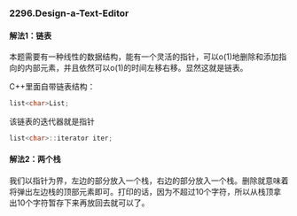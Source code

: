 ### 2296.Design-a-Text-Editor

#### 解法1：链表
本题需要有一种线性的数据结构，能有一个灵活的指针，可以o(1)地删除和添加指向的内部元素，并且依然可以o(1)的时间左移右移。显然这就是链表。

C++里面自带链表结构：
```cpp
list<char>List;
```
该链表的迭代器就是指针
```cpp
list<char>::iterator iter;
```
  
#### 解法2：两个栈
我们以指针为界，左边的部分放入一个栈，右边的部分放入一个栈。删除就意味着将弹出左边栈的顶部元素即可。打印的话，因为不超过10个字符，所以从栈顶拿出10个字符暂存下来再放回去就可以了。
